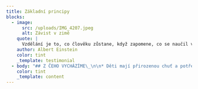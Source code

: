 ```yaml
---
title: Základní principy
blocks:
  - image:
      src: /uploads/IMG_4207.jpeg
      alt: Závist v zimě
    quote: |
      Vzdělání je to, co člověku zůstane, když zapomene, co se naučil ve škole.
    author: Albert Einstein
    color: tint
    _template: testimonial
  - body: "## Z ČEHO VYCHÁZÍME\_\n\n* Děti mají přirozenou chuť a potřebu učit se a rozvíjet se\n* Respektujeme děti jako plnohodnotné inteligentní bytosti, které, v jejich růstu, laskavě a vědomě doprovázíme.\n* Každý člověk je jedinečný a má svou individualitu, vlastní strukturu osobnosti, silné i slabší stránky a také různé zájmy, potřeby a cíle. Každé dítě se vyvíjí jinak rychle. Respektujeme individuální předpoklady k učení u\_každého dítěte.\n* Chceme, aby naše Komunitní třída byla místem, kde se dítě bude cítit dobře a bezpečně, protože bezpečné prostředí je pro učení nezbytné. Proto je pro nás důležité, aby mělo dítě možnost uspokojit všechny své základní potřeby, mezi kterými jsou pocit bezpečí, lásky a úcty. A teprve nad tím stojí potřeba seberealizace, kterou děti nacházejí právě v učení a\_vlastním růstu.\n* Klíčová, pro pocit bezpečí, jsou i jasná a srozumitelná pravidla chodu školy, psaná i nepsaná, ale hlavně předvídatelná. Tato pravidla jsou tvořena jak průvodci, tak i dětmi\n* Míra svobody, kterou reálně dítě má, by měla být vždy úměrná míře odpovědnosti, kterou je schopné a ochotné unést\n* Snažíme se, aby se každé dítě pohybovalo v zóně svého nejbližšího rozvoje. Máme snahu nalézt tu správnou míru výzvy, která neodradí, ale zároveň ani nenudí\n* Snažíme se děti vést ke\_zdravému a udržitelnému způsobu života a k\_(z)odpovědnosti za\_sebe sama\n\n## JAK SE CHCEME UČIT\_\n\n#### Hravě\_\n\n* prožitkem a vlastní zkušeností\_\n* učení všemi smysly, na\_skutečných věcech, v\_souvislostech\n\n#### Se vzájemným respektem\_\n\n#### Venku\_\n\n* příroda je pro nás darem, lékem, přirozenou inspirací a učitelkou\n\n#### Vzájemně\_\n\n* spolupráce\_\n* projektová výuka\_\n* práce s chybou - snaha nechat dopadnout přirozené důsledky volby dítěte, učíme se i z chyb ostatních\_\_\n* věkově smíšená skupina\n\n#### Protože chceme\n\n* podpora vnitřní motivace\_\n* hodnocení - neznámkovat ale soustředit se na pokrok jednotlivce, \tnesrovnávat, pracovat se sebehodnocením\_\n* Důležité je umět zpětnou vazbu přijímat a to i tu negativní. Otevřenost chápeme jako důležitý aspekt vzájemné komunikace. Snaha nebát se laskavým způsobem vyslovit pravdu, a to i nepříjemnou, a nebát se ji ani přijmout.\n\n#### Rodiče jsou vždy vítáni\_\n\n```\nRodiče jsou vždy vítáni\n```\n\n## CO SE CHCEME UČIT\_\n\n#### RVP\_\n\n* chceme obsáhnout matérii prvního stupně\_\n\n#### Kritické myšlení\_\n\n* podpora schopnosti vyjádření vlastního názoru, kritická gramotnost, RWCT\_\_\n\n#### Souvislosti\_\n\n* „Situované vědění“\n\n#### Kdo jsem\_\n\n* poznání sebe sama, práce s tělem. ať už fyzická tak i ta psychická\_\n* komunikační dovednosti, schopnost zachytit a vyjádřit své pocity a emoce a konstruktivně s nimi pracovat\_\n"
    color: tint
    _template: content
---
```




